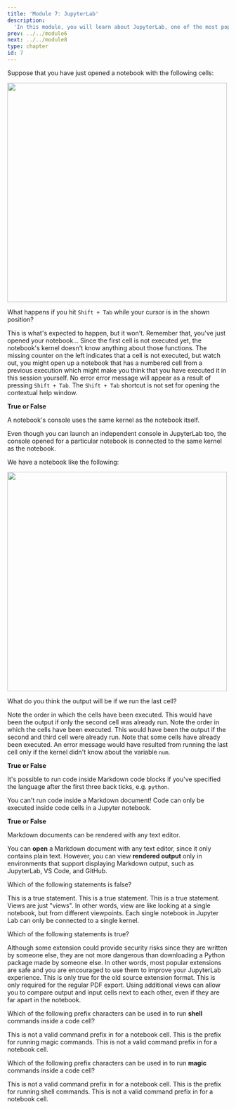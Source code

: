 ```yaml
---
title: 'Module 7: JupyterLab'
description:
  'In this module, you will learn about JupyterLab, one of the most popular development environments for data science projects.' 
prev: ../../module6
next: ../../module8
type: chapter
id: 7
---
```


<exercise id="0" title="Module learning outcomes" type="slides,video">
<slides source="module7/module7_00" shot="1" start="0:003" end="05:31"></slides>
</exercise>
<!-- ------------------------------------ -->
<!-- ------------------------------------ -->
<exercise id='1' title="Jupyter notebooks" type="slides,video">
<slides source="module7/module7_01"></slides>
</exercise>
<!-- ------------------------------------ -->
<exercise id='2' title="✍️ Practice: Notebook knowledge">

Suppose that you have just opened a notebook with the following cells:

<img src="/module7/mcq.png" width="500"></img>

What happens if you hit `Shift + Tab` while your cursor is in the shown position?

<choice id="1">

<opt text="A pop-up will appear to show the <code>pd.read_csv()</code>'s documentation">
This is what's expected to happen, but it won't. Remember that, you've just opened your notebook...
</opt>

<opt text="Nothing will appear" correct="true">
Since the first cell is not executed yet, the notebook's kernel doesn't know anything about those functions. The missing counter on the left indicates that a cell is not executed, but watch out, you might open up a notebook that has a numbered cell from a previous execution which might make you think that you have executed it in this session yourself.
</opt>

<opt text="You'll get an error message">
No error error message will appear as a result of pressing <code>Shift + Tab</code>.
</opt>

<opt text="JupyterLab's contextual help window will be opened">
The <code>Shift + Tab</code> shortcut is not set for opening the contextual help window.
</opt>

</choice>

**True or False**

A notebook's console uses the same kernel as the notebook itself.

<choice id="2">

<opt text="True" correct="true">
</opt>

<opt text="False">
Even though you can launch an independent console in JupyterLab too, the console opened for a particular notebook is connected to the same kernel as the notebook.
</opt>

</choice>

We have a notebook like the following:

<img src="/module7/mcq2.png" width="500"></img>

What do you think the output will be if we run the last cell?

<choice id="3">

<opt text="27">
Note the order in which the cells have been executed. This would have been the output if only the second cell was already run.
</opt>

<opt text="9">
Note the order in which the cells have been executed. This would have been the output if the second and third cell were already run.
</opt>

<opt text="60" correct="true">
</opt>

<opt text="An error message">
Note that some cells have already been executed. An error message would have resulted from running the last cell only if the kernel didn't know about the variable <code>num</code>.
</opt>

</choice>

</exercise>
<!-- ------------------------------------ -->
<exercise id='3' title="Markdown for text formatting" type="slides,video">
<slides source="module7/module7_02"></slides>
</exercise>
<!-- ------------------------------------ -->
<exercise id='4' title="✍️ Practice: Markdown is everywhere we look">

**True or False**

It's possible to run code inside Markdown code blocks if you've specified the language after the first three back ticks, e.g. `python`.

<choice id="1">

<opt text="True">
You can't run code inside a Markdown document! Code can only be executed inside code cells in a Jupyter notebook.
</opt>

<opt text="False" correct="true">
</opt>

</choice>

**True or False**

Markdown documents can be rendered with any text editor.

<choice id="2">

<opt text="True">
You can <b>open</b> a Markdown document with any text editor, since it only contains plain text. However, you can view <b>rendered output</b> only in environments that support displaying Markdown output, such as JupyterLab, VS Code, and GitHub.
</opt>

<opt text="False" correct="true">
</opt>

</choice>

</exercise>
<!-- ------------------------------------ -->
<exercise id='5' title="Intermediate JupyterLab tips and tricks" type="slides,video">
<slides source="module7/module7_03"></slides>
</exercise>
<!-- ------------------------------------ -->
<exercise id='6' title="✍️ Practice: JupyterLab level up">

Which of the following statements is false?

<choice id="1">

<opt text="When you edit a notebook, all notebook views reflect the change.">
This is a true statement.
</opt>

<opt text="A notebook converted to Markdown format can be opened with any text editor.">
This is a true statement.
</opt>

<opt text="A source extension requires rebuilding JupyterLab.">
This is a true statement.
</opt>

<opt text="Different kernels can be used with different views of a notebook." correct="true">
Views are just "views". In other words, view are like looking at a single notebook, but from different viewpoints.
Each single notebook in Jupyter Lab can only be connected to a single kernel.
</opt>

</choice>

Which of the following statements is true?

<choice id="2">

<opt text="You should avoid using extensions since they are a security risk">
Although some extension could provide security risks since they are written by someone else, they are not more dangerous than downloading a Python package made by someone else. In other words, most popular extensions are safe and you are encouraged to use them to improve your JupyterLab experience.
</opt>

<opt text="Prebuilt extensions can be installed via the extension manager GUI">
This is only true for the old source extension format.
</opt>

<opt text="Exporting to WebPDF requires that you install the LaTeX typesetting program">
This is only required for the regular PDF export.
</opt>

<opt text="Additional cell and notebook views are helpful when working with long notebook files" correct="true">
Using additional views can allow you to compare output and input cells next to each other, even if they are far apart in the notebook.
</opt>

</choice>

</exercise>
<!-- ------------------------------------ -->
<exercise id='7' title="Advanced JupyterLab tips and tricks" type="slides,video">
<slides source="module7/module7_04"></slides>
</exercise>
<!-- ------------------------------------ -->
<exercise id='8' title="✍️ Practice: JupyterLab level up again">

Which of the following prefix characters can be used in to run **shell** commands inside a code cell?

<choice id="1">

<opt text="<code>&</code>">
This is not a valid command prefix in for a notebook cell.
</opt>

<opt text="<code>!</code>" correct="true">
</opt>

<opt text="<code>%</code>">
This is the prefix for running magic commands.
</opt>

<opt text="<code>$</code>">
This is not a valid command prefix in for a notebook cell.
</opt>

</choice>

Which of the following prefix characters can be used in to run **magic** commands inside a code cell?

<choice id="2">

<opt text="<code>&</code>">
This is not a valid command prefix in for a notebook cell.
</opt>

<opt text="<code>!</code>">
This is the prefix for running shell commands.
</opt>

<opt text="<code>%</code>" correct="true">
</opt>

<opt text="<code>$</code>">
This is not a valid command prefix in for a notebook cell.
</opt>

</choice>
</exercise>
<!-- ------------------------------------ -->
<exercise id='9' title="What Did We Learn" type="slides,video">
<slides source="module7/module7_end"></slides>
</exercise>
<!-- ------------------------------------ -->
